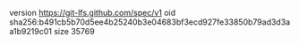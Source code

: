 version https://git-lfs.github.com/spec/v1
oid sha256:b491cb5b70d5ee4b25240b3e04683bf3ecd927fe33850b79ad3d3aa1b9219c01
size 35769
